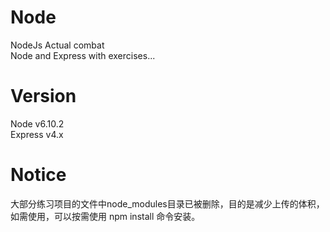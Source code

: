 # Node
NodeJs Actual combat<br>
Node and Express with exercises...
# Version
Node v6.10.2<br>
Express v4.x
# Notice
大部分练习项目的文件中node_modules目录已被删除，目的是减少上传的体积，如需使用，可以按需使用 npm install 命令安装。
